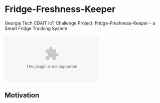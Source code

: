 # Fridge-Freshness-Keeper
Georgia Tech CDAIT IoT Challenge Project: Fridge-Freshness-Keeper - a Smart Fridge Tracking System

![Demo Video](www.youtube.com)

## Motivation

